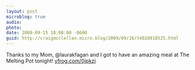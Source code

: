 ```yaml
---
layout: post
microblog: true
audio: 
photo: 
date: 2009-09-15 18:00:00 -0600
guid: http://craigmcclellan.micro.blog/2009/09/16/t4020818525.html
---
```

Thanks to my Mom, @laurakfagan and I got to have an amazing meal at The Melting Pot tonight! [yfrog.com/0jpkzj](http://yfrog.com/0jpkzj)
